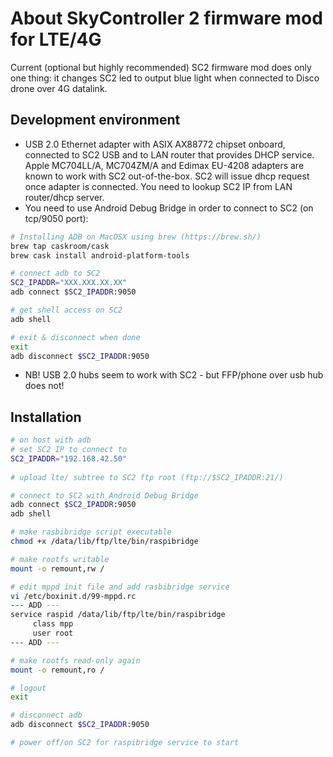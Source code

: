 # About SkyController 2 firmware mod for LTE/4G

Current (optional but highly recommended) SC2 firmware mod does only one thing: it changes SC2 led to output blue light when connected to Disco drone over 4G datalink.

## Development environment

* USB 2.0 Ethernet adapter with ASIX AX88772 chipset onboard, connected to SC2 USB and to LAN router that provides DHCP service. Apple MC704LL/A, MC704ZM/A and Edimax EU-4208 adapters are known to work with SC2 out-of-the-box. SC2 will issue dhcp request once adapter is connected. You need to lookup SC2 IP from LAN router/dhcp server.
* You need to use Android Debug Bridge in order to connect to SC2 (on tcp/9050 port):
```bash
# Installing ADB on MacOSX using brew (https://brew.sh/)
brew tap caskroom/cask
brew cask install android-platform-tools

# connect adb to SC2
SC2_IPADDR="XXX.XXX.XX.XX"
adb connect $SC2_IPADDR:9050

# get shell access on SC2
adb shell

# exit & disconnect when done
exit
adb disconnect $SC2_IPADDR:9050
```
* NB! USB 2.0 hubs seem to work with SC2 - but FFP/phone over usb hub does not!

## Installation

```bash
# on host with adb
# set SC2 IP to connect to
SC2_IPADDR="192.168.42.50"
	
# upload lte/ subtree to SC2 ftp root (ftp://$SC2_IPADDR:21/)

# connect to SC2 with Android Debug Bridge
adb connect $SC2_IPADDR:9050
adb shell

# make rasbibridge script executable
chmod +x /data/lib/ftp/lte/bin/raspibridge

# make rootfs writable
mount -o remount,rw /

# edit mppd init file and add rasbibridge service
vi /etc/boxinit.d/99-mppd.rc
--- ADD ---
service raspid /data/lib/ftp/lte/bin/raspibridge
     class mpp
     user root
--- ADD ---

# make rootfs read-only again
mount -o remount,ro /

# logout
exit

# disconnect adb
adb disconnect $SC2_IPADDR:9050

# power off/on SC2 for raspibridge service to start
```
